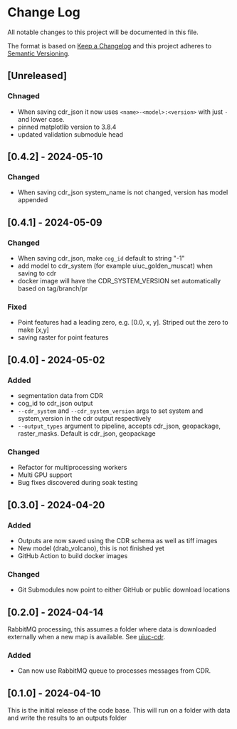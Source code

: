 # Change Log
All notable changes to this project will be documented in this file.

The format is based on [Keep a Changelog](http://keepachangelog.com/)
and this project adheres to [Semantic Versioning](http://semver.org/).

## [Unreleased]

### Chnaged
- When saving cdr_json it now uses `<name>-<model>:<version>` with just `-` and lower case.
- pinned matplotlib version to 3.8.4
- updated validation submodule head

## [0.4.2] - 2024-05-10

### Changed
- When saving cdr_json system_name is not changed, version has model appended

## [0.4.1] - 2024-05-09

### Changed
- When saving cdr_json, make `cog_id` default to string "-1"
- add model to cdr_system (for example uiuc_golden_muscat) when saving to cdr
- docker image will have the CDR_SYSTEM_VERSION set automatically based on tag/branch/pr

### Fixed
- Point features had a leading zero, e.g. [0.0, x, y]. Striped out the zero to make [x,y]
- saving raster for point features

## [0.4.0] - 2024-05-02

### Added
- segmentation data from CDR
- cog_id to cdr_json output
- `--cdr_system`  and `--cdr_system_version` args to set system and system_version in the cdr output respectively
- `--output_types` argument to pipeline, accepts cdr_json, geopackage, raster_masks. Default is cdr_json, geopackage

### Changed
- Refactor for multiprocessing workers
- Multi GPU support
- Bug fixes discovered during soak testing

## [0.3.0] - 2024-04-20

### Added
- Outputs are now saved using the CDR schema as well as tiff images
- New model (drab_volcano), this is not finished yet
- GitHub Action to build docker images

### Changed
- Git Submodules now point to either GitHub or public download locations

## [0.2.0] - 2024-04-14

RabbitMQ processing, this assumes a folder where data is downloaded externally when a new
map is available. See [uiuc-cdr](https://github.com/DARPA-CRITICALMAAS/uiuc-cdr).

### Added
- Can now use RabbitMQ queue to processes messages from CDR.

## [0.1.0] - 2024-04-10

This is the initial release of the code base. This will run on a folder with data and write
the results to an outputs folder

